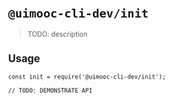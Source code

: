 # `@uimooc-cli-dev/init`

> TODO: description

## Usage

```
const init = require('@uimooc-cli-dev/init');

// TODO: DEMONSTRATE API
```
